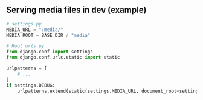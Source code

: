 ## Serving media files in dev (example)

```python
# settings.py
MEDIA_URL = "/media/"
MEDIA_ROOT = BASE_DIR / "media"
```

```python
# Root urls.py
from django.conf import settings
from django.conf.urls.static import static

urlpatterns = [
    # ...
]
if settings.DEBUG:
    urlpatterns.extend(static(settings.MEDIA_URL, document_root=settings.MEDIA_ROOT))
```
